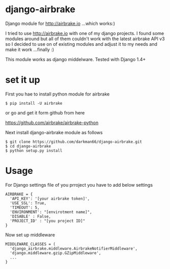 # django-airbrake



Django module for http://airbrake.io ...which works:)

I tried to use http://airbrake.io with one of my django projects. I found some modules around but all of them couldn't work with the latest airbrake API v3 so I decided to use on of existing modules and adjust it to my needs and make it work ...finally :)

This module works as django middelware. Tested with Django 1.4+

# set it up

First you hae to install python module for airbrake

    $ pip install -U airbrake

or go and get it form github from here

https://github.com/airbrake/airbrake-python

Next install django-airbrake module as follows

    $ git clone https://github.com/darkman66/django-airbrake.git
    $ cd django-airbrake
    $ python setup.py install
    
# Usage

For Django settings file of you prroject you have to add below settings

    AIRBRAKE = {
      'API_KEY': '[your airbrake token]',
      'USE_SSL': True,
      'TIMEOUT': 5,
      'ENVIRONMENT': "[envirotment name]",
      'DISABLE' : False,
      'PROJECT_ID' : "[you project ID]"
    }
    
Now set up middleware

    MIDDLEWARE_CLASSES = (
      'django_airbrake.middleware.AirbrakeNotifierMiddleware',
      'django.middleware.gzip.GZipMiddleware',
      ...
    }
    
    
    
